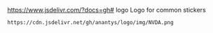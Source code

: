 

https://www.jsdelivr.com/?docs=gh# logo
Logo for common stickers

```
https://cdn.jsdelivr.net/gh/anantys/logo/img/NVDA.png
```